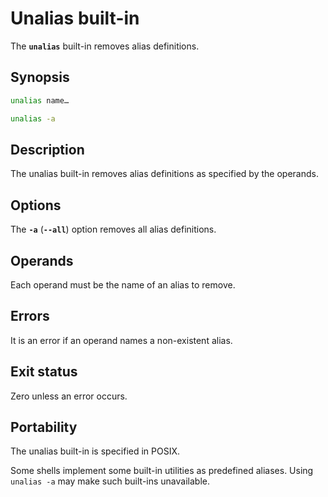 # Unalias built-in

The **`unalias`** built-in removes alias definitions.

## Synopsis

```sh
unalias name…
```

```sh
unalias -a
```

## Description

The unalias built-in removes alias definitions as specified by the operands.

## Options

The **`-a`** (**`--all`**) option removes all alias definitions.

## Operands

Each operand must be the name of an alias to remove.

## Errors

It is an error if an operand names a non-existent alias.

## Exit status

Zero unless an error occurs.

## Portability

The unalias built-in is specified in POSIX.

Some shells implement some built-in utilities as predefined aliases. Using
`unalias -a` may make such built-ins unavailable.